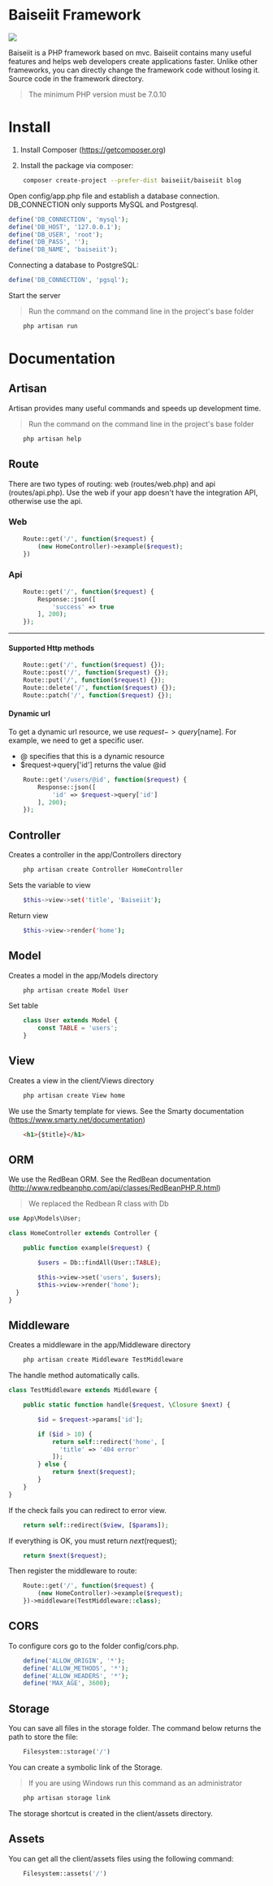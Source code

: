 # Baiseiit Framework

![](https://raw.githubusercontent.com/baiseiit/baiseiit/master/storage/favicon.png)

Baiseiit is a PHP framework based on mvc. Baiseiit contains many useful features and helps web developers create applications faster. Unlike other frameworks, you can directly change the framework code without losing it. Source code in the framework directory.

> The minimum PHP version must be 7.0.10

# Install

1. Install Composer (https://getcomposer.org)

2. Install the package via composer:

```bash
    composer create-project --prefer-dist baiseiit/baiseiit blog
```
Open config/app.php file and establish a database connection. DB_CONNECTION only supports MySQL and Postgresql.

```php
define('DB_CONNECTION', 'mysql');
define('DB_HOST', '127.0.0.1');
define('DB_USER', 'root');
define('DB_PASS', '');
define('DB_NAME', 'baiseiit');
```

Connecting a database to PostgreSQL:

```php
define('DB_CONNECTION', 'pgsql');
```

Start the server
>Run the command on the command line in the project's base folder

```bash
    php artisan run
```

# Documentation

## Artisan

Artisan provides many useful commands and speeds up development time.

>Run the command on the command line in the project's base folder
```bash
    php artisan help
```

## Route

There are two types of routing: web (routes/web.php) and api (routes/api.php). Use the web if your app doesn't have the integration API, otherwise use the api.

### Web

```php
    Route::get('/', function($request) {
    	(new HomeController)->example($request);
    })
```

### Api
```php
    Route::get('/', function($request) {
        Response::json([
            'success' => true
        ], 200);
    });
```

---

#### Supported Http methods

```php
    Route::get('/', function($request) {});
    Route::post('/', function($request) {});
    Route::put('/', function($request) {});
    Route::delete('/', function($request) {});
    Route::patch('/', function($request) {});
```

#### Dynamic url

To get a dynamic url resource, we use $request->query[$name]. For example, we need to get a specific user.
- @ specifies that this is a dynamic resource
- $request->query['id'] returns the value @id

```php
    Route::get('/users/@id', function($request) {
    	Response::json([
    	    'id' => $request->query['id']
    	], 200);
    });
```

## Controller

Creates a controller in the app/Controllers directory
```bash
    php artisan create Controller HomeController
```

Sets the variable to view
```bash
    $this->view->set('title', 'Baiseiit');
```

Return view
```bash
    $this->view->render('home');
```

## Model
Creates a model in the app/Models directory
```bash
    php artisan create Model User
```

Set table
```php
    class User extends Model {
        const TABLE = 'users';
    }
```

## View
Creates a view in the client/Views directory
```bash
    php artisan create View home
```

We use the Smarty template for views. See the Smarty documentation (https://www.smarty.net/documentation)

```html
    <h1>{$title}</h1>
```

## ORM
We use the RedBean ORM. See the RedBean documentation (http://www.redbeanphp.com/api/classes/RedBeanPHP.R.html)

>We replaced the Redbean R class with Db

```php
use App\Models\User;

class HomeController extends Controller {

    public function example($request) {

        $users = Db::findAll(User::TABLE);

        $this->view->set('users', $users);
        $this->view->render('home');
  }
}
```

## Middleware
Creates a middleware in the app/Middleware directory
```bash
    php artisan create Middleware TestMiddleware
```

The handle method automatically calls.

```php
class TestMiddleware extends Middleware {

    public static function handle($request, \Closure $next) {

        $id = $request->params['id'];

        if ($id > 10) {
            return self::redirect('home', [
              'title' => '404 error'
            ]);
        } else {
            return $next($request);
        }
    }
}
```

If the check fails you can redirect to error view.
```php
    return self::redirect($view, [$params]);
```

If everything is OK, you must return $next($request);

```php
    return $next($request);
```

Then register the middleware to route:
```php
    Route::get('/', function($request) {
    	(new HomeController)->example($request);
    })->middleware(TestMiddleware::class);
```

## CORS
To configure cors go to the folder config/cors.php.
```php
    define('ALLOW_ORIGIN', '*');
    define('ALLOW_METHODS', '*');
    define('ALLOW_HEADERS', '*');
    define('MAX_AGE', 3600);
```

## Storage
You can save all files in the storage folder. The command below returns the path to store the file:
```php
    Filesystem::storage('/')
```

You can create a symbolic link of the Storage.
>If you are using Windows run this command as an administrator

```bash
    php artisan storage link
```

The storage shortcut is created in the client/assets directory.

## Assets

You can get all the client/assets files using the following command:
```php
    Filesystem::assets('/')
```
